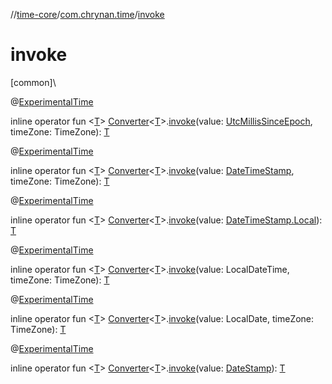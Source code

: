 //[time-core](../../index.md)/[com.chrynan.time](index.md)/[invoke](invoke.md)

# invoke

[common]\

@[ExperimentalTime](https://kotlinlang.org/api/latest/jvm/stdlib/kotlin.time/-experimental-time/index.html)

inline operator fun &lt;[T](invoke.md)&gt; [Converter](-converter/index.md)&lt;[T](invoke.md)&gt;.[invoke](invoke.md)(value: [UtcMillisSinceEpoch](-utc-millis-since-epoch/index.md), timeZone: TimeZone): [T](invoke.md)

@[ExperimentalTime](https://kotlinlang.org/api/latest/jvm/stdlib/kotlin.time/-experimental-time/index.html)

inline operator fun &lt;[T](invoke.md)&gt; [Converter](-converter/index.md)&lt;[T](invoke.md)&gt;.[invoke](invoke.md)(value: [DateTimeStamp](-date-time-stamp/index.md), timeZone: TimeZone): [T](invoke.md)

@[ExperimentalTime](https://kotlinlang.org/api/latest/jvm/stdlib/kotlin.time/-experimental-time/index.html)

inline operator fun &lt;[T](invoke.md)&gt; [Converter](-converter/index.md)&lt;[T](invoke.md)&gt;.[invoke](invoke.md)(value: [DateTimeStamp.Local](-date-time-stamp/-local/index.md)): [T](invoke.md)

@[ExperimentalTime](https://kotlinlang.org/api/latest/jvm/stdlib/kotlin.time/-experimental-time/index.html)

inline operator fun &lt;[T](invoke.md)&gt; [Converter](-converter/index.md)&lt;[T](invoke.md)&gt;.[invoke](invoke.md)(value: LocalDateTime, timeZone: TimeZone): [T](invoke.md)

@[ExperimentalTime](https://kotlinlang.org/api/latest/jvm/stdlib/kotlin.time/-experimental-time/index.html)

inline operator fun &lt;[T](invoke.md)&gt; [Converter](-converter/index.md)&lt;[T](invoke.md)&gt;.[invoke](invoke.md)(value: LocalDate, timeZone: TimeZone): [T](invoke.md)

@[ExperimentalTime](https://kotlinlang.org/api/latest/jvm/stdlib/kotlin.time/-experimental-time/index.html)

inline operator fun &lt;[T](invoke.md)&gt; [Converter](-converter/index.md)&lt;[T](invoke.md)&gt;.[invoke](invoke.md)(value: [DateStamp](-date-stamp/index.md)): [T](invoke.md)
